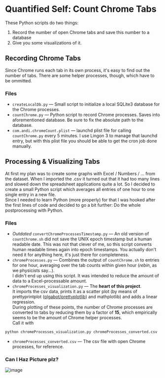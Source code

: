 # Quantified Self: Count Chrome Tabs

These Python scripts do two things:
  1. Record the number of open Chrome tabs and save this number to a database
  2. Give you some visualizations of it.

## Recording Chrome Tabs
Since Chrome runs each tab in its own process, it's easy to find out the number of tabs. There are some helper processes, though, which have to be ommitted.
### Files
  * `createLocalDb.py` — Small script to initialize a local SQLite3 database for the Chrome processes.
  * `countChrome.py` — Python script to record Chrome processes. Saves into aforementioned database. Be sure to fix the absolute path to the database.
  * `com.andi.chromeCount.plist` — launchd plist file for calling `countChrome.py` every 5 minutes. I use Lingon 3 to manage that launchd entry, but with this plist file you should be able to get the cron job done manually.

## Processing & Visualizing Tabs
At first my plan was to create some graphs with Excel / Numbers / … from the dataset. When I imported the .csv it turned out that it had too many lines and slowed down the spreadsheet applications quite a lot. So I decided to create a small Python script which averages all entries of one hour to one single entry in a new file.  
Since I needed to learn Python (more properly) for that I was hooked after the first lines of code and decided to go a bit further: Do the whole postprocessing with Python.
### Files
  * *Outdated* `convertChromeProcessesTimestamp.py` — An old version of `countChrome.sh` did not save the UNIX epoch timestamp but a human readable date. This was not that clever of me, so this script converts human readable times again into epoch timestamps. You actually don't need it for anything here, it's just there for completeness.
  * `chromeProcesses.py` — Combines the output of `countChrome.sh` to entries for one hour, averaging over the tab counts within given hour (*rebin*, as we physicists say…).  
  I didn't end up using this script. It was intended to reduce the amount of data to a Excel-processable amount.
  * `chromeProcesses_visualization.py` — The **heart of this project**.  
  It imports the csv data, prints it as a scatter plot (by means of prettyprintplot ([olgabot/prettyplotlib](https://github.com/olgabot/prettyplotlib)) and mathplotlib) and adds a linear regression.  
  During plotting of these points, the number of Chrome processes are converted to tabs by reducing them by a factor of **15**, which empirically seems to be the amount of Chrome helper processes.  
  Call it with  
  ```python
  python chromeProcesses_visualization.py chromeProcesses_converted.csv
  ```  
  * `chromeProcesses_converted.csv` — The csv file with open Chrome processes, for reference.
  
### Can I Haz Picture plz?
![image](https://raw.github.com/AndiH/QuantifiedSelf/master/chromeProcesses/eval/processesVsTime.png)

